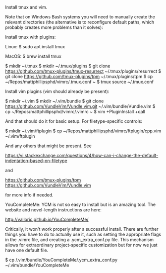 Install tmux and vim.

Note that on Windows Bash systems you will need to manually create the relevant directories (the alternative is to reconfigure default paths, which probably creates more problems than it solves):

Install tmux with plugins:

Linux:
$ sudo apt install tmux

MacOS:
$ brew install tmux

$ mkdir ~/.tmux
$ mkdir ~/.tmux/plugins
$ git clone https://github.com/tmux-plugins/tmux-resurrect ~/.tmux/plugins/resurrect
$ git clone https://github.com/tmux-plugins/tpm ~/.tmux/plugins/tpm
$ cp ~/Repos/mattphillipsphd/vimrc/.tmux.conf ~
$ tmux source ~/.tmux.conf

Install vim plugins (vim should already be present):

$ mkdir ~/.vim
$ mkdir ~/.vim/bundle
$ git clone https://github.com/VundleVim/Vundle.vim.git ~/.vim/bundle/Vundle.vim
$ cp ~/Repos/mattphillipsphd/vimrc/.vimrc ~
$ vim +PluginInstall +qall

And that should do it for basic setup.  For filetype-specific controls:

$ mkdir ~/.vim/ftplugin
$ cp ~/Repos/mattphillipsphd/vimrc/ftplugin/cpp.vim ~/.vim/ftplugin

And any others that might be present.  See

https://vi.stackexchange.com/questions/4/how-can-i-change-the-default-indentation-based-on-filetype

and

https://github.com/tmux-plugins/tpm
https://github.com/VundleVim/Vundle.vim

for more info if needed.

YouCompleteMe: YCM is not so easy to install but is an amazing tool.  The website and novel-length instructions are here:

http://valloric.github.io/YouCompleteMe/

Critically, it won't work properly after a successful install.  There are further things you have to do to actually use it, such as setting the appropriate flags in the .vimrc file, and creating a .ycm_extra_conf.py file.  This mechanism allows for extraordinary project-specific customization but for now we just have one default file.

$ cp <path>/.vim/bundle/YouCompleteMe/.ycm_extra_conf.py ~/.vim/bundle/YouCompleteMe

